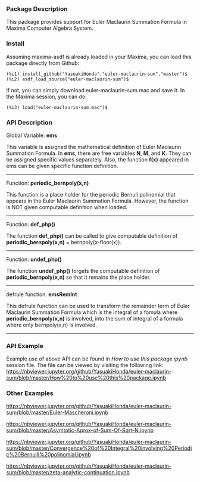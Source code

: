 ### Package Description

This package provides support for Euler Maclaurin Summation Formula in Maxima Computer Algebra System.

### Install

Assuming maxima-asdf is already loaded in your Maxima, you can load this package directly from Github:

	(%i1) install_github("YasuakiHonda","euler-maclaurin-sum","master")$
	(%i2) asdf_load_source("euler-maclaurin-sum")$
    
If not, you can simply download euler-maclaurin-sum.mac and save it. In the Maxima session, you can do:

	(%i3) load("euler-maclaurin-sum.mac")$
    

### API Description

Global Variable: **ems**

This variable is assigned the mathematical definition of Euler Maclaurin Summation Formula.
In **ems**, there are free variables **N**, **M**, and **K**. They can be assigned specific values separately.
Also, the function **f(x)** appeared in ems can be given specific function definition.

-----

Function: **periodic_bernpoly(x,n)**

This function is a place holder for the periodic Bernuli polinomial that appears in the Euler Maclaurin Summation Formula. However, the function is NOT given computable definition when loaded.

-----

Function: **def_php()**

The function **def_php()** can be called to give computable definition of **periodic_bernpoly(x,n)** = bernpoly(x-floor(x)).

-----

Function: **undef_php()**

The function **undef_php()** forgets the computable definition of **periodic_bernpoly(x,n)** so that it remains the place holder.

-----

defrule function: **emsRemInt**

This defrule function can be used to transform the remainder term of Euler Maclaurin Summation Formula which is the integral of a fomula where **periodic_bernpoly(x,n)** is involved, into the sum of integral of a formula where only bernpoly(x,n) is involved. 

-----

### API Example

Example use of above API can be found in *How to use this package.ipynb* session file.
The file can be viewed by visiting the following link:
https://nbviewer.jupyter.org/github/YasuakiHonda/euler-maclaurin-sum/blob/master/How%20to%20use%20this%20package.ipynb

### Other Examples

https://nbviewer.jupyter.org/github/YasuakiHonda/euler-maclaurin-sum/blob/master/Euler-Mascheroni.ipynb

https://nbviewer.jupyter.org/github/YasuakiHonda/euler-maclaurin-sum/blob/master/Asymtotic-Aprox-of-Sum-Of-Sqrt-N.ipynb

https://nbviewer.jupyter.org/github/YasuakiHonda/euler-maclaurin-sum/blob/master/Convergence%20of%20Integral%20involving%20Periodic%20Bernulli%20polinomial.ipynb

https://nbviewer.jupyter.org/github/YasuakiHonda/euler-maclaurin-sum/blob/master/zeta-analytic-continuation.ipynb
